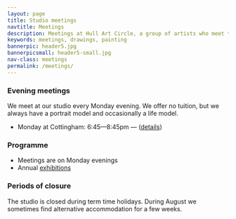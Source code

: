```yaml
---
layout: page
title: Studio meetings
navtitle: Meetings
description: Meetings at Hull Art Circle, a group of artists who meet twice weekly.
keywords: meetings, drawings, painting
bannerpic: header5.jpg
bannerpicsmall: header5-small.jpg
nav-class: meetings
permalink: /meetings/
---
```



### Evening meetings

We meet at our studio every Monday evening. We offer no tuition, but we always have a portrait model and occasionally a life model.

* Monday at Cottingham: 6:45—8:45pm — ([details](/contact/))

### Programme

* Meetings are on Monday evenings
* Annual [exhibitions](/exhibitions/)

### Periods of closure

The studio is closed during term time holidays. During August we sometimes find alternative accommodation for a few weeks.
